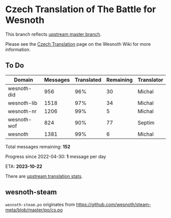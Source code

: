 # Czech Translation of The Battle for Wesnoth

This branch reflects [upstream master branch](https://github.com/wesnoth/wesnoth/tree/master).

Please see the [Czech Translation](https://wiki.wesnoth.org/CzechTranslation) page on the Wesnoth Wiki for more information.

## To Do

Domain | Messages | Translated | Remaining | Translator
------ | -------- | ---------- | --------- | ----------
wesnoth-did | 956 | 96% | 30 | Michal
wesnoth-lib | 1518 | 97% | 34 | Michal
wesnoth-nr | 1206 | 99% | 5 | Michal
wesnoth-wof | 824 | 90% | 77 | Septim
wesnoth | 1381 | 99% | 6 | Michal

Total messages remaining: **152**

Progress since 2022-04-30: **1** message per day

ETA: **2023-10-22**

There are [upstream translation stats](https://www.wesnoth.org/gettext/?view=langs&version=master&lang=cs).

## wesnoth-steam
`wesnoth-steam.po` originates from https://github.com/wesnoth/steam-meta/blob/master/po/cs.po

